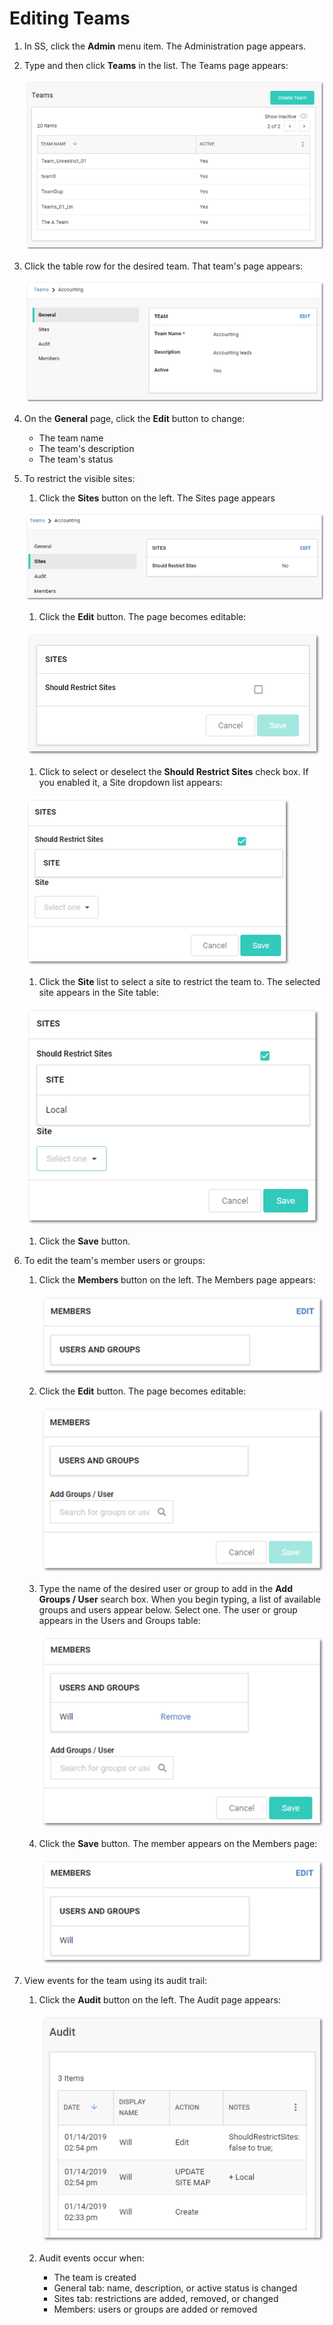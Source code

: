 [title]: # (Editing Teams)
[tags]: # (Teams)
[priority]: # (1000)

# Editing Teams

1. In SS, click the **Admin** menu item. The Administration page appears.

1. Type and then click **Teams** in the list. The Teams page appears:

   ![1558127834788](images/1558127834788.png)

1. Click the table row for the desired team. That team's page appears:

   ![1558127845278](images/1558127845278.png)

1. On the **General** page, click the **Edit** button to change:

   - The team name
   - The team's description
   - The team's status

1. To restrict the visible sites:

   1. Click the **Sites** button on the left. The Sites page appears

     ![1558127999023](images/1558127999023.png)

   1. Click the **Edit** button. The page becomes editable:

     ![1558128008840](images/1558128008840.png)

   1. Click to select or deselect the **Should Restrict Sites** check box. If you enabled it, a Site dropdown list appears:

     ![1558128018662](images/1558128018662.png)

   1. Click the **Site** list to select a site to restrict the team to. The selected site appears in the Site table:

     ![1558128033283](images/1558128033283.png)

   1. Click the **Save** button.

1. To edit the team's member users or groups:

   1. Click the **Members** button on the left. The Members page appears:

      ![1558128182659](images/1558128182659.png)

   1. Click the **Edit** button. The page becomes editable:

      ![1558128190293](images/1558128190293.png)

   1. Type the name of the desired user or group to add in the **Add Groups / User** search box. When you begin typing, a list of available groups and users appear below. Select one. The user or group appears in the Users and Groups table:

      ![1558128201764](images/1558128201764.png)

   1. Click the **Save** button. The member appears on the Members page:

      ![1558128222774](images/1558128222774.png)

1. View events for the team using its audit trail:

     1. Click the **Audit** button on the left. The Audit page appears:

        ![1558128279786](images/1558128279786.png)

     1. Audit events occur when:

        - The team is created
        - General tab: name, description, or active status is changed
        - Sites tab: restrictions are added, removed, or changed
        - Members: users or groups are added or removed
